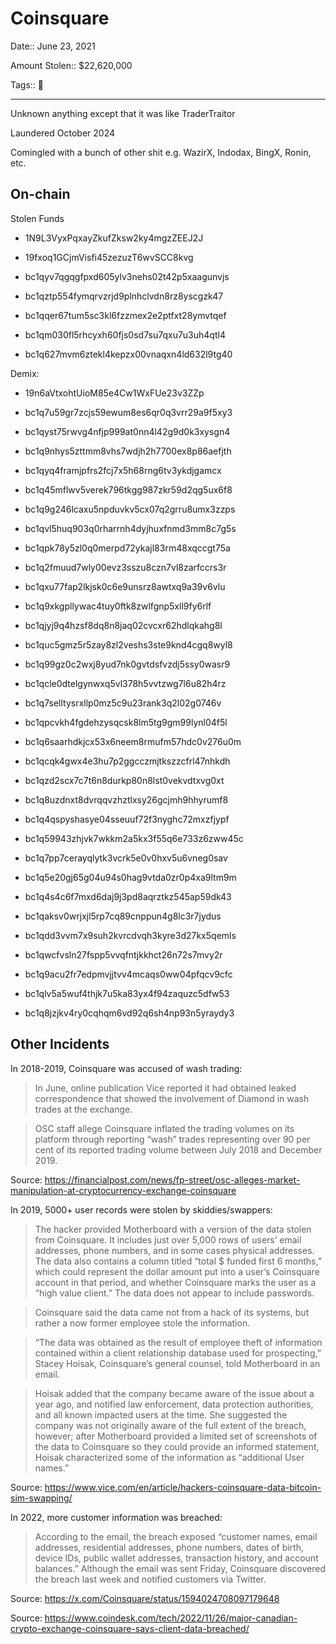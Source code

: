 # Coinsquare

Date:: June 23, 2021

Amount Stolen:: $22,620,000

Tags:: 👛

---

Unknown anything except that it was like TraderTraitor

Laundered October 2024

Comingled with a bunch of other shit e.g. WazirX, Indodax, BingX, Ronin, etc.


## On-chain

Stolen Funds
- 1N9L3VyxPqxayZkufZksw2ky4mgzZEEJ2J
- 19fxoq1GCjmVisfi45zezuzT6wvSCC8kvg
- bc1qyv7qgqgfpxd605ylv3nehs02t42p5xaagunvjs
- bc1qztp554fymqrvzrjd9plnhclvdn8rz8yscgzk47
- bc1qqer67tum5sc3kl6fzzmex2e2ptfxt28ymvtqef

- bc1qm030fl5rhcyxh60fjs0sd7su7qxu7u3uh4qtl4
- bc1q627mvm6ztekl4kepzx00vnaqxn4ld632l9tg40

Demix:
- 19n6aVtxohtUioM85e4Cw1WxFUe23v3ZZp
- bc1q7u59gr7zcjs59ewum8es6qr0q3vrr29a9f5xy3
- bc1qyst75rwvg4nfjp999at0nn4l42g9d0k3xysgn4
- bc1q9nhys5zttmm8vhs7wdjh2h7700ex8p86aefjth
- bc1qyq4framjpfrs2fcj7x5h68rng6tv3ykdjgamcx
- bc1q45mflwv5verek796tkgg987zkr59d2qg5ux6f8
- bc1q9g246lcaxu5npduvkv5cx07q2grru8umx3zzps
- bc1qvl5huq903q0rharrnh4dyjhuxfnmd3mm8c7g5s
- bc1qpk78y5zl0q0merpd72ykajl83rm48xqccgt75a
- bc1q2fmuud7wly00evz3sszu8czn7vl8zarfccrs3r
- bc1qxu77fap2lkjsk0c6e9unsrz8awtxq9a39v6vlu
- bc1q9xkgpllywac4tuy0ftk8zwlfgnp5xll9fy6rlf
- bc1qjyj9q4hzsf8dq8n8jaq02cvcxr62hdlqkahg8l
- bc1quc5gmz5r5zay8zl2veshs3ste9knd4cgq8wyl8
- bc1q99gz0c2wxj8yud7nk0gvtdsfvzdj5ssy0wasr9
- bc1qcle0dtelgynwxq5vl378h5vvtzwg7l6u82h4rz
- bc1q7selltysrxllp0mz5c9u23rank3q2l02g0746v
- bc1qpcvkh4fgdehzysqcsk8lm5tg9gm99lynl04f5l
- bc1q6saarhdkjcx53x6neem8rmufm57hdc0v276u0m
- bc1qcqk4gwx4e3hu7p2ggcczmjtkszzcfrl47nhkdh
- bc1qzd2scx7c7t6n8durkp80n8lst0vekvdtxvg0xt
- bc1q8uzdnxt8dvrqqvzhztlxsy26gcjmh9hhyrumf8
- bc1q4qspyshasye04sseuuf72f3nyghc72mxzfjypf
- bc1q59943zhjvk7wkkm2a5kx3f55q6e733z6zww45c
- bc1q7pp7cerayqlytk3vcrk5e0v0hxv5u6vneg0sav
- bc1q5e20gj65g04u94s0hag9vtda0zr0p4xa9ltm9m
- bc1q4s4c6f7mxd6daj9j3pd8aqrztkz545ap59dk43
- bc1qaksv0wrjxjl5rp7cq89cnppun4g8lc3r7jydus
- bc1qdd3vvm7x9suh2kvrcdvqh3kyre3d27kx5qemls
- bc1qwcfvsln27fspp5vvqfntjkkhct26n72s7mvy2r

- bc1q9acu2fr7edpmvjjtvv4mcaqs0ww04pfqcv9cfc
- bc1qlv5a5wuf4thjk7u5ka83yx4f94zaquzc5dfw53
- bc1q8jzjkv4ry0cqhqm6vd92q6sh4np93n5yraydy3


## Other Incidents

In 2018-2019, Coinsquare was accused of wash trading:

> In June, online publication Vice reported it had obtained leaked correspondence that showed the involvement of Diamond in wash trades at the exchange.

> OSC staff allege Coinsquare inflated the trading volumes on its platform through reporting “wash” trades representing over 90 per cent of its reported trading volume between July 2018 and December 2019.

Source: https://financialpost.com/news/fp-street/osc-alleges-market-manipulation-at-cryptocurrency-exchange-coinsquare


In 2019, 5000+ user records were stolen by skiddies/swappers:

> The hacker provided Motherboard with a version of the data stolen from Coinsquare. It includes just over 5,000 rows of users’ email addresses, phone numbers, and in some cases physical addresses. The data also contains a column titled “total $ funded first 6 months,” which could represent the dollar amount put into a user’s Coinsquare account in that period, and whether Coinsquare marks the user as a “high value client.” The data does not appear to include passwords.

> Coinsquare said the data came not from a hack of its systems, but rather a now former employee stole the information.

> “The data was obtained as the result of employee theft of information contained within a client relationship database used for prospecting,” Stacey Hoisak, Coinsquare’s general counsel, told Motherboard in an email.

> Hoisak added that the company became aware of the issue about a year ago, and notified law enforcement, data protection authorities, and all known impacted users at the time. She suggested the company was not originally aware of the full extent of the breach, however; after Motherboard provided a limited set of screenshots of the data to Coinsquare so they could provide an informed statement, Hoisak characterized some of the information as “additional User names.”

Source: https://www.vice.com/en/article/hackers-coinsquare-data-bitcoin-sim-swapping/

In 2022, more customer information was breached:

> According to the email, the breach exposed “customer names, email addresses, residential addresses, phone numbers, dates of birth, device IDs, public wallet addresses, transaction history, and account balances.” Although the email was sent Friday, Coinsquare discovered the breach last week and notified customers via Twitter.

Source: https://x.com/Coinsquare/status/1594024708097179648

Source: https://www.coindesk.com/tech/2022/11/26/major-canadian-crypto-exchange-coinsquare-says-client-data-breached/




